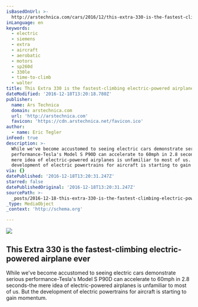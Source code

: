 ```yaml
---
isBasedOnUrl: >-
  http://arstechnica.com/cars/2016/12/this-extra-330-is-the-fastest-climbing-electric-powered-airplane-ever/
inLanguage: en
keywords:
  - electric
  - siemens
  - extra
  - aircraft
  - aerobatic
  - motors
  - sp260d
  - 330le
  - time-to-climb
  - walter
title: This Extra 330 is the fastest-climbing electric-powered airplane ever
dateModified: '2016-12-18T13:20:18.780Z'
publisher:
  name: Ars Technica
  domain: arstechnica.com
  url: 'http://arstechnica.com'
  favicon: 'https://cdn.arstechnica.net/favicon.ico'
author:
  - name: Eric Tegler
inFeed: true
description: >-
  While we've become accustomed to seeing electric cars demonstrate serious
  performance-Tesla's Model S P90D can accelerate to 60mph in 2.8 seconds-the
  mere idea of electric-powered airplanes is unfamiliar to most of us. But the
  development of electric powertrains for aircraft is starting to gain momentum.
via: {}
datePublished: '2016-12-18T13:20:31.247Z'
starred: false
datePublishedOriginal: '2016-12-18T13:20:31.247Z'
sourcePath: >-
  _posts/2016-12-18-this-extra-330-is-the-fastest-climbing-electric-powered-airp.md
_type: MediaObject
_context: 'http://schema.org'

---
```

<article style=""><img src="https://imgflo.herokuapp.com/graph/2b2431f8e7ba7b0/61f15a3d84dc0f2f8a26e92b46b4a05b/noop.jpg?input=https%3A%2F%2Fcdn.arstechnica.net%2Fwp-content%2Fuploads%2F2016%2F12%2Fsiemens-electric-plane-1-760x380.jpg" /><h1>This Extra 330 is the fastest-climbing electric-powered airplane ever</h1><p>While we've become accustomed to seeing electric cars demonstrate serious performance-Tesla's Model S P90D can accelerate to 60mph in 2.8 seconds-the mere idea of electric-powered airplanes is unfamiliar to most of us. But the development of electric powertrains for aircraft is starting to gain momentum.</p></article>